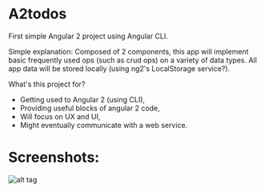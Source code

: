 # A2todos
First simple Angular 2 project using Angular CLI.

Simple explanation: Composed of 2 components, this app will implement basic frequently used ops (such as crud ops) on a variety of data types. All app data will be stored locally (using ng2's LocalStorage service?).

What's this project for?
- Getting used to Angular 2 (using CLI),
- Providing useful blocks of angular 2 code,
- Will focus on UX and UI,
- Might eventually communicate with a web service.

# Screenshots:
![alt tag](https://cloud.githubusercontent.com/assets/12183061/22186666/4efab1ea-e0f1-11e6-886d-4a464257095c.jpg)
